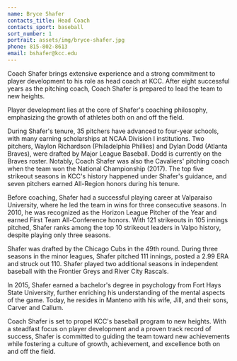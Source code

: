 ```yaml
---
name: Bryce Shafer
contacts_title: Head Coach
contacts_sport: baseball
sort_number: 1
portrait: assets/img/bryce-shafer.jpg
phone: 815-802-8613
email: bshafer@kcc.edu
---
```

Coach Shafer brings extensive experience and a strong commitment to player development to his role as head coach at KCC. After eight successful years as the pitching coach, Coach Shafer is prepared to lead the team to new heights.

Player development lies at the core of Shafer's coaching philosophy, emphasizing the growth of athletes both on and off the field.

During Shafer's tenure, 35 pitchers have advanced to four-year schools, with many earning scholarships at NCAA Division I institutions. Two pitchers, Waylon Richardson (Philadelphia Phillies) and Dylan Dodd (Atlanta Braves), were drafted by Major League Baseball. Dodd is currently on the Braves roster. Notably, Coach Shafer was also the Cavaliers' pitching coach when the team won the National Championship (2017). The top five strikeout seasons in KCC's history happened under Shafer's guidance, and seven pitchers earned All-Region honors during his tenure.

Before coaching, Shafer had a successful playing career at Valparaiso University, where he led the team in wins for three consecutive seasons. In 2010, he was recognized as the Horizon League Pitcher of the Year and earned First Team All-Conference honors. With 121 strikeouts in 105 innings pitched, Shafer ranks among the top 10 strikeout leaders in Valpo history, despite playing only three seasons.

Shafer was drafted by the Chicago Cubs in the 49th round. During three seasons in the minor leagues, Shafer pitched 111 innings, posted a 2.99 ERA and struck out 110. Shafer played two additional seasons in independent baseball with the Frontier Greys and River City Rascals.

In 2015, Shafer earned a bachelor's degree in psychology from Fort Hays State University, further enriching his understanding of the mental aspects of the game. Today, he resides in Manteno with his wife, Jill, and their sons, Carver and Callum.

Coach Shafer is set to propel KCC's baseball program to new heights. With a steadfast focus on player development and a proven track record of success, Shafer is committed to guiding the team toward new achievements while fostering a culture of growth, achievement, and excellence both on and off the field.
